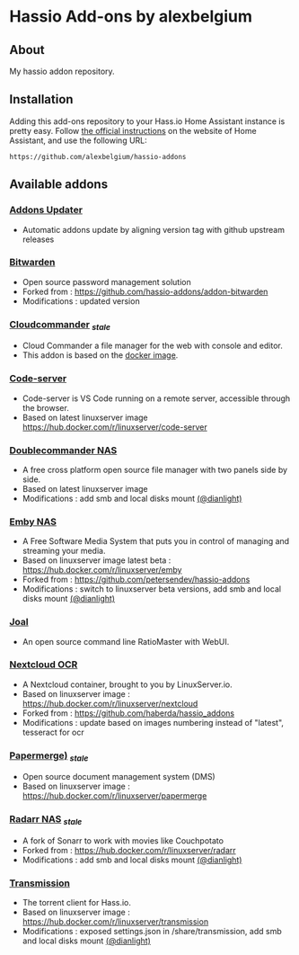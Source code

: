 # Hassio Add-ons by alexbelgium

## About
My hassio addon repository. 

## Installation

Adding this add-ons repository to your Hass.io Home Assistant instance is
pretty easy. Follow [the official instructions](https://home-assistant.io/hassio/installing_third_party_addons) on the
website of Home Assistant, and use the following URL: 
```
https://github.com/alexbelgium/hassio-addons
```

## Available addons

[//]: # (ADDONLIST_START)

### [Addons Updater](addons_updater/)
- Automatic addons update by aligning version tag with github upstream releases

### [Bitwarden](bitwarden/)
- Open source password management solution
- Forked from : https://github.com/hassio-addons/addon-bitwarden
- Modifications : updated version

### [Cloudcommander](cloudcommander/) <sub><i>stale</i></sub>
- Cloud Commander a file manager for the web with console and editor.
- This addon is based on the [docker image](https://hub.docker.com/r/coderaiser/cloudcmd).

### [Code-server](code-server/)
- Code-server is VS Code running on a remote server, accessible through the browser.
- Based on latest linuxserver image https://hub.docker.com/r/linuxserver/code-server

### [Doublecommander NAS](doublecommander/)
- A free cross platform open source file manager with two panels side by side.
- Based on latest linuxserver image
- Modifications : add smb and local disks mount [(@dianlight)](https://github.com/dianlight)

### [Emby NAS](emby/)
- A Free Software Media System that puts you in control of managing and streaming your media.
- Based on linuxserver image latest beta : https://hub.docker.com/r/linuxserver/emby
- Forked from : https://github.com/petersendev/hassio-addons
- Modifications : switch to linuxserver beta versions, add smb and local disks mount [(@dianlight)](https://github.com/dianlight)

### [Joal](joal/)
- An open source command line RatioMaster with WebUI.

### [Nextcloud OCR](nextcloud/)
- A Nextcloud container, brought to you by LinuxServer.io. 
- Based on linuxserver image : https://hub.docker.com/r/linuxserver/nextcloud
- Forked from : https://github.com/haberda/hassio_addons
- Modifications : update based on images numbering instead of "latest", tesseract for ocr

### [Papermerge)](papermerge/) <sub><i>stale</i></sub>
- Open source document management system (DMS)
- Based on linuxserver image : https://hub.docker.com/r/linuxserver/papermerge

### [Radarr NAS](radarr/) <sub><i>stale</i></sub>
- A fork of Sonarr to work with movies like Couchpotato	
- Forked from : https://hub.docker.com/r/linuxserver/radarr
- Modifications : add smb and local disks mount [(@dianlight)](https://github.com/dianlight)

### [Transmission](transmission/)
- The torrent client for Hass.io.
- Based on linuxserver image : https://hub.docker.com/r/linuxserver/transmission
- Modifications :  exposed settings.json in /share/transmission, add smb and local disks mount [(@dianlight)](https://github.com/dianlight)

[//]: # (ADDONLIST_END)
